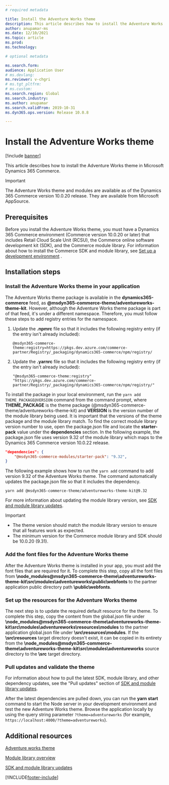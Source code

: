 ```yaml
---
# required metadata

title: Install the Adventure Works theme
description: This article describes how to install the Adventure Works theme in Microsoft Dynamics 365 Commerce.
author: anupamar-ms
ms.date: 12/10/2021
ms.topic: article
ms.prod: 
ms.technology: 

# optional metadata

ms.search.form: 
audience: Application User
# ms.devlang: 
ms.reviewer: v-chgri
# ms.tgt_pltfrm: 
# ms.custom: 
ms.search.region: Global
ms.search.industry: 
ms.author: anupamar
ms.search.validFrom: 2019-10-31
ms.dyn365.ops.version: Release 10.0.8

---
```


# Install the Adventure Works theme

[!include [banner](includes/banner.md)]

This article describes how to install the Adventure Works theme in Microsoft Dynamics 365 Commerce. 

> [!IMPORTANT]
> The Adventure Works theme and modules are available as of the Dynamics 365 Commerce version 10.0.20 release. They are available from Microsoft AppSource.

## Prerequisites

Before you install the Adventure Works theme, you must have a Dynamics 365 Commerce environment (Commerce version 10.0.20 or later) that includes Retail Cloud Scale Unit (RCSU), the Commerce online software development kit (SDK), and the Commerce module library. For information about how to install the Commerce SDK and module library, see [Set up a development environment](e-commerce-extensibility/setup-dev-environment.md) . 

## Installation steps

### Install the Adventure Works theme in your application

The Adventure Works theme package is available in the **dynamics365-commerce** feed, as **@msdyn365-commerce-theme/adventureworks-theme-kit**. However, although the Adventure Works theme package is part of that feed, it's under a different namespace. Therefore, you must follow these steps to add registry entries for the namespace.

1. Update the **.npmrc** file so that it includes the following registry entry (if the entry isn't already included):

    `@msdyn365-commerce-theme:registry=https://pkgs.dev.azure.com/commerce-partner/Registry/_packaging/dynamics365-commerce/npm/registry/`

1. Update the **.yarnrc** file so that it includes the following registry entry (if the entry isn't already included):

    `"@msdyn365-commerce-theme:registry" "https://pkgs.dev.azure.com/commerce-partner/Registry/_packaging/dynamics365-commerce/npm/registry/"`	
	
To install the package in your local environment, run the `yarn add THEME_PACKAGE@VERSION` command from the command prompt, where **THEME_PACKAGE** is the theme package (@msdyn365-commerce-theme/adventureworks-theme-kit) and **VERSION** is the version number of the module library being used. It is important that the versions of the theme package and the module library match. To find the correct module library version number to use, open the package.json file and locate the **starter-pack** value under the **dependencies** section. In the following example, the package.json file uses version 9.32 of the module library which maps to the Dynamics 365 Commerce version 10.0.22 release.  

```json
"dependencies": {
    "@msdyn365-commerce-modules/starter-pack": "9.32",
}
```

The following example shows how to run the `yarn add` command to add version 9.32 of the Adventure Works theme. The command automatically updates the package.json file so that it includes the dependency.

`yarn add @msdyn365-commerce-theme/adventureworks-theme-kit@9.32`

For more information about updating the module library version, see [SDK and module library updates](e-commerce-extensibility/sdk-updates.md). 

> [!IMPORTANT]
> - The theme version should match the module library version to ensure that all features work as expected. 
> - The minimum version for the Commerce module library and SDK should be 10.0.20 (9.31). 

### Add the font files for the Adventure Works theme

After the Adventure Works theme is installed in your app, you must add the font files that are required for it. To complete this step, copy all the font files from **\node_modules@msdyn365-commerce-theme\adventureworks-theme-kit\src\modules\adventureworks\public\webfonts** to the partner application public directory path **\public\webfonts**.

### Set up the resources for the Adventure Works theme

The next step is to update the required default resource for the theme. To complete this step, copy the content from the global.json file under **\node_modules@msdyn365-commerce-theme\adventureworks-theme-kit\src\modules\adventureworks\resources\modules** to the partner application global.json file under **\src\resources\modules**. If the **\src\resources** target directory doesn't exist, it can be copied in its entirety from the **\node_modules@msdyn365-commerce-theme\adventureworks-theme-kit\src\modules\adventureworks** source directory to the **\src** target directory.

### Pull updates and validate the theme

For information about how to pull the latest SDK, module library, and other dependency updates, see the "Pull updates" section of [SDK and module library updates](e-commerce-extensibility/sdk-updates.md#pull-updates).

After the latest dependencies are pulled down, you can run the **yarn start** command to start the Node server in your development environment and test the new Adventure Works theme. Browse the application locally by using the query string parameter `?theme=adventureworks` (for example, `https://localhost:4000/?theme=adventureworks`).

## Additional resources

[Adventure works theme](adventure-works-theme.md)

[Module library overview](starter-kit-overview.md)

[SDK and module library updates](e-commerce-extensibility/sdk-updates.md)

[!INCLUDE[footer-include](../includes/footer-banner.md)]
